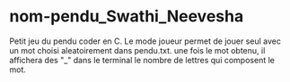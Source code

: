 # nom-pendu_Swathi_Neevesha
Petit jeu du pendu coder en C.
Le mode joueur permet de jouer seul avec un mot choisi aleatoirement dans pendu.txt. une fois le mot obtenu, il affichera des "_" dans le terminal le nombre de lettres qui composent le mot.
